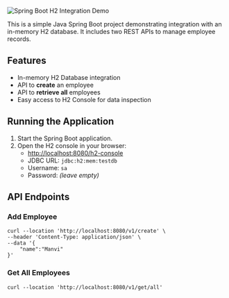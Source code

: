 
![Spring Boot H2 Integration Demo]([https://your-image-url.com/image.png](https://github.com/devparthgarg/h2-database/blob/main/src/main/resources/static/sequence-diagram.png))

This is a simple Java Spring Boot project demonstrating integration with an in-memory H2 database. It includes two REST APIs to manage employee records.

## Features

- In-memory H2 Database integration  
- API to **create** an employee  
- API to **retrieve all** employees  
- Easy access to H2 Console for data inspection

## Running the Application

1. Start the Spring Boot application.
2. Open the H2 console in your browser:
   - [http://localhost:8080/h2-console](http://localhost:8080/h2-console)
   - JDBC URL: `jdbc:h2:mem:testdb`
   - Username: `sa`
   - Password: *(leave empty)*

## API Endpoints

### Add Employee
```
curl --location 'http://localhost:8080/v1/create' \
--header 'Content-Type: application/json' \
--data '{
    "name":"Manvi"
}'
```
### Get All Employees
```
curl --location 'http://localhost:8080/v1/get/all'
```
